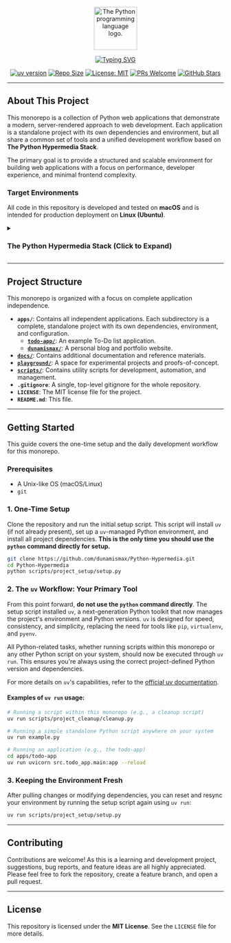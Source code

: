 <p align="center">
  <img src="https://upload.wikimedia.org/wikipedia/commons/thumb/c/c3/Python-logo-notext.svg/1869px-Python-logo-notext.svg.png" alt="The Python programming language logo." width="100"/>
</p>

<p align="center">
  <a href="https://github.com/dunamismax/Python-Hypermedia">
    <img src="https://readme-typing-svg.herokuapp.com?font=Fira+Code&size=24&pause=1000&color=4B8BBE&center=true&vCenter=true&width=800&lines=The+Python+Hypermedia+Stack;Building+Modern+Server-Rendered+Apps;FastAPI+%2B+HTMX+%2B+Pico.css;Minimal+JavaScript.+Maximum+Productivity." alt="Typing SVG" />
  </a>
</p>

<p align="center">
  <a href="https://github.com/astral-sh/uv"><img src="https://img.shields.io/badge/uv-0.1-blue.svg" alt="uv version"></a>
  <a href="https://img.shields.io/github/repo-size/dunamismax/Python-Hypermedia"><img src="https://img.shields.io/github/repo-size/dunamismax/Python-Hypermedia" alt="Repo Size"></a>
  <a href="https://github.com/dunamismax/Python-Hypermedia/blob/main/LICENSE"><img src="https://img.shields.io/badge/License-MIT-yellow.svg" alt="License: MIT"></a>
  <a href="https://github.com/dunamismax/Python-Hypermedia/pulls"><img src="https://img.shields.io/badge/PRs-welcome-brightgreen.svg" alt="PRs Welcome"></a>
  <a href="https://github.com/dunamismax/Python-Hypermedia/stargazers"><img src="https://img.shields.io/github/stars/dunamismax/Python-Hypermedia" alt="GitHub Stars"></a>
</p>

---

## About This Project

This monorepo is a collection of Python web applications that demonstrate a modern, server-rendered approach to web development. Each application is a standalone project with its own dependencies and environment, but all share a common set of tools and a unified development workflow based on **The Python Hypermedia Stack**.

The primary goal is to provide a structured and scalable environment for building web applications with a focus on performance, developer experience, and minimal frontend complexity.

### Target Environments

All code in this repository is developed and tested on **macOS** and is intended for production deployment on **Linux (Ubuntu)**.

<details>
<summary><h3>The Python Hypermedia Stack (Click to Expand)</h3></summary>

This stack is designed for building fast, secure, and maintainable web applications with server-rendered HTML enhanced with dynamic interactivity. It prioritizes developer experience, performance, and simplicity by leveraging a curated set of modern, cohesive tools. The entire architecture is built on a fully asynchronous foundation and embraces a philosophy of minimizing frontend complexity by keeping logic on the server.

---

### **1. Development & Tooling**

A streamlined toolchain for a productive and consistent development environment.

- [**uv**](https://astral.sh/uv)
  - **Why:** A next-generation, high-performance Python packaging tool. `uv` is used for all project environment and dependency management, providing a single, incredibly fast tool for creating reproducible environments.
- [**Ruff**](https://docs.astral.sh/ruff/)
  - **Why:** An extremely fast, all-in-one Python linter and code formatter. Ruff ensures consistent code quality and style across the project with a single, cohesive, and blazing-fast utility.

### **2. Backend**

The application's core, built on a fully asynchronous foundation for maximum speed and concurrency.

- [**FastAPI**](https://fastapi.tiangolo.com/)
  - **Why:** A modern, high-performance Python web framework. It leverages standard Python type hints for robust APIs and server-side HTML template rendering.
- [**Uvicorn**](https://www.uvicorn.org/)
  - **Why:** A lightning-fast ASGI server that runs the FastAPI application, serving as the high-performance process manager for both development and production.
- [**HTTPX**](https://www.python-httpx.org/)
  - **Why:** A fully featured, modern HTTP client for Python. It provides both sync and async APIs, making it the ideal choice for a FastAPI application to interact with external services without blocking the event loop.

### **3. Database & Migrations**

A unified and fully asynchronous approach to data modeling, interaction, and evolution.

- [**PostgreSQL**](https://www.postgresql.org/docs/)
  - **Why:** A powerful, open-source object-relational database system with a strong reputation for reliability, feature robustness, and performance.
- [**SQLModel**](https://sqlmodel.tiangolo.com/)
  - **Why:** The primary tool for database interaction. SQLModel cleverly combines Pydantic and SQLAlchemy, allowing you to define data models, database tables, and API models in a single Python class.
- [**Alembic**](https://alembic.sqlalchemy.org/en/latest/)
  - **Why:** A lightweight database migration tool designed for SQLAlchemy (which powers SQLModel) to manage the lifecycle of your database schema.
- [**asyncpg**](https://magicstack.github.io/asyncpg/current/)
  - **Why:** A high-performance, asyncio-native database driver for PostgreSQL. `asyncpg` is the essential link between the async framework and the database, ensuring all database communication is non-blocking.

### **4. Asynchronous Task Processing**

A native, lightweight system for handling background tasks that should not block the response to the client.

- [**FastAPI BackgroundTasks**](https://fastapi.tiangolo.com/tutorial/background-tasks/)
  - **Why:** For short-lived, in-process background tasks, FastAPI's native `BackgroundTasks` feature is the perfect fit. It allows you to run operations like sending notifications or processing data after returning a response, simplifying the architecture by avoiding the need for external dependencies.

### **5. Frontend**

A pure hypermedia-driven frontend that delivers a rich user experience without requiring a JavaScript framework or a build step.

- [**Jinja2**](https://jinja.palletsprojects.com/)
  - **Why:** A fast and expressive templating engine used by FastAPI to render dynamic HTML, injecting backend data directly into the user interface.
- [**HTMX**](https://htmx.org/)
  - **Why:** The core of the interactive experience. HTMX allows you to trigger AJAX requests directly from HTML attributes, enabling smooth UI updates by swapping server-rendered HTML fragments without writing complex JavaScript.
- [**Pico.css**](https://picocss.com/)
  - **Why:** A minimalist CSS framework that makes semantic HTML look beautiful by default. By linking to a single CSS file, you get elegant styling for raw HTML elements, automatic dark mode, and responsive design, all without dependencies or a complex setup.

### **6. Testing**

A powerful and standard framework for ensuring code quality and correctness.

- [**Pytest**](https://docs.pytest.org/en/stable/)
  - **Why:** The de facto standard testing framework for Python. Pytest makes it easy to write small, readable tests and scales to support complex functional testing, with excellent support for asynchronous code via plugins like `pytest-asyncio`.

### **7. CLI, Security & Configuration**

Modern tools for building command-line interfaces, securing the application, and managing configuration.

- [**Typer**](https://typer.tiangolo.com/)
  - **Why:** A library for building powerful and user-friendly CLI applications. It uses the same Python type-hint philosophy as FastAPI, making it intuitive to create administrative commands.

### **8. Deployment**

A self-hosted, secure, and stable production environment.

- [**Ubuntu Server (LTS)**](https://ubuntu.com/server)
  - **Why:** A popular, stable, and well-documented Linux distribution ideal for web servers, with long-term support for security and maintenance updates.
- [**Caddy**](https://caddyserver.com/docs/)
  - **Why:** A modern, powerful web server and reverse proxy with a focus on simplicity. Caddy manages incoming traffic, serves static files, and acts as a reverse proxy for Uvicorn. Its standout feature is fully automatic HTTPS.

</details>

---

## Project Structure

This monorepo is organized with a focus on complete application independence.

- **`apps/`**: Contains all independent applications. Each subdirectory is a complete, standalone project with its own dependencies, environment, and configuration.
  - **[`todo-app/`](https://github.com/dunamismax/Python-Hypermedia/tree/main/apps/todo-app)**: An example To-Do list application.
  - **[`dunamismax/`](https://github.com/dunamismax/Python-Hypermedia/tree/main/apps/dunamismax)**: A personal blog and portfolio website.
- **[`docs/`](https://github.com/dunamismax/Python-Hypermedia/tree/main/docs)**: Contains additional documentation and reference materials.
- **[`playground/`](https://github.com/dunamismax/Python-Hypermedia/tree/main/playground)**: A space for experimental projects and proofs-of-concept.
- **[`scripts/`](https://github.com/dunamismax/Python-Hypermedia/tree/main/scripts)**: Contains utility scripts for development, automation, and management.
- **`.gitignore`**: A single, top-level gitignore for the whole repository.
- **`LICENSE`**: The MIT license file for the project.
- **`README.md`**: This file.

---

## Getting Started

This guide covers the one-time setup and the daily development workflow for this monorepo.

### Prerequisites

- A Unix-like OS (macOS/Linux)
- `git`

### 1. One-Time Setup

Clone the repository and run the initial setup script. This script will install `uv` (if not already present), set up a `uv`-managed Python environment, and install all project dependencies. **This is the only time you should use the `python` command directly for setup.**

```bash
git clone https://github.com/dunamismax/Python-Hypermedia.git
cd Python-Hypermedia
python scripts/project_setup/setup.py
```

### 2. The `uv` Workflow: Your Primary Tool

From this point forward, **do not use the `python` command directly**. The setup script installed `uv`, a next-generation Python toolkit that now manages the project's environment and Python versions. `uv` is designed for speed, consistency, and simplicity, replacing the need for tools like `pip`, `virtualenv`, and `pyenv`.

All Python-related tasks, whether running scripts within this monorepo or any other Python script on your system, should now be executed through `uv run`. This ensures you're always using the correct project-defined Python version and dependencies.

For more details on `uv`'s capabilities, refer to the [official uv documentation](https://docs.astral.sh/uv/getting-started/features/).

#### Examples of `uv run` usage:

```bash
# Running a script within this monorepo (e.g., a cleanup script)
uv run scripts/project_cleanup/cleanup.py

# Running a simple standalone Python script anywhere on your system
uv run example.py

# Running an application (e.g., the todo-app)
cd apps/todo-app
uv run uvicorn src.todo_app.main:app --reload
```

### 3. Keeping the Environment Fresh

After pulling changes or modifying dependencies, you can reset and resync your environment by running the setup script again using `uv run`:

```bash
uv run scripts/project_setup/setup.py
```

---

## Contributing

Contributions are welcome! As this is a learning and development project, suggestions, bug reports, and feature ideas are all highly appreciated. Please feel free to fork the repository, create a feature branch, and open a pull request.

---

## License

This repository is licensed under the **MIT License**. See the `LICENSE` file for more details.
